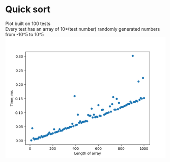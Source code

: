 # Quick sort
Plot built on 100 tests  
Every test has an array of 10*(test number) randomly generated numbers from -10^5 to 10^5
![Plot](plot.png)
